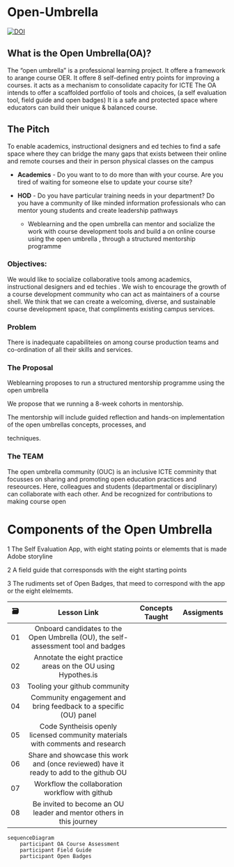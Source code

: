 <!---
  What goes into a readme file

  1. Add your project title. Make sure it matches the above name ##
  2. Insert Vision Statement > 
  Below you can add a short bullet points rational for the project (2, 3 bullets max.)
  3. Add the names of the project lead. Use your GitHub username. If there are teammates, add these details 
  4. Offer some structure with a table 
  5. Conclude with credits and license
  
  --->


# Open-Umbrella
[![DOI](https://zenodo.org/badge/703646900.svg)](https://zenodo.org/doi/10.5281/zenodo.10091447) 

## What is the Open Umbrella(OA)?
The “open umbrella” is a professional learning project. It offere a framework to arange course OER. It offere 8 self-defined entry points for improving a courses. it acts as a mechanism to consolidate capacity for ICTE
The OA intends to offer a scaffolded portfolio of tools and choices, (a self evaluation tool, field guide and open badges) It is a safe and protected space where educators can build their unique & balanced course. 



## **The Pitch**

To enable academics, instructional designers and ed techies to find a safe space where they can bridge the many gaps that exists between their online and remote courses and their in person physical classes on the campus

* **Academics** - Do you want to to do more than with your course. Are you tired of waiting for someone else to update your course site?  
* **HOD**  - Do you have particular training needs in your department? Do you have a community of like minded information professionals who can mentor young students and create leadership pathways

   * Weblearning and the open umbrella can mentor and socialize the work with course development tools and build a on online course using the open umbrella , through a structured mentorship programme  


### Objectives: 

We would like to socialize collaborative tools among academics, instructional designers and ed techies . We wish to encourage the growth of a course development community who can act as maintainers of a course shell. We think that we can create a welcoming, diverse, and sustainable course development space, that compliments existing campus services.  

### 

### Problem

There is inadequate capabiliteies on among course production teams and co-ordination of all their skills and services. 



### The Proposal 
Weblearning proposes to run a structured mentorship programme using the open umbrella  

We propose that we running a 8-week cohorts in mentorship. 

The mentorship will include guided reflection and hands-on implementation of the open umbrellas concepts, processes, and

techniques. 

### The TEAM
The open umbrella community (OUC) is an inclusive ICTE comminity that focusses on sharing and promoting open education practices and reseources.
Here, colleagues and students (departmental or disciplinary) can collaborate with each other. And be recognized for contributions to making course open

# Components of the Open Umbrella
1 The Self Evaluation App, with eight stating points or elememts that is made Adobe storyline 

2 A field guide that corresponsds with the eight starting points 

3 The rudiments set of Open Badges, that meed to correspond with the app or the eight elelmemts. 

[cc-by]: http://creativecommons.org/licenses/by/4.0/
[cc-by-image]: https://i.creativecommons.org/l/by/4.0/88x31.png
[cc-by-shield]: https://img.shields.io/badge/License-CC%20BY%204.0-lightgrey.svg


|  🗃️     |              Lesson Link              |                       Concepts Taught                       |                     Assigments                 |                             
| :---: | :------------------------------------: | :---------------------------------------------------------: | ----------------------------------------------------------- |
| 01 | Onboard candidates to the Open Umbrella (OU), the self-assessment tool and badges |  | | 
| 02 | Annotate the eight practice areas on the OU using Hypothes.is |  | | 
| 03 | Tooling your github community |  | | 
| 04 | Community engagement and bring feedback  to a specific (OU) panel  |  | | 
| 05 | Code Syntheisis openly licensed community materials with comments and research |  | | 
| 06 | Share and showcase this work and (once reviewed) have it ready to add to the github OU   |  | | 
| 07 | Workflow  the collaboration workflow with github |  | | 
| 08 | Be invited to become an OU leader and mentor others in this journey |  | | 





```mermaid
sequenceDiagram
    participant OA Course Assessment 
    participant Field Guide 
    participant Open Badges
```
